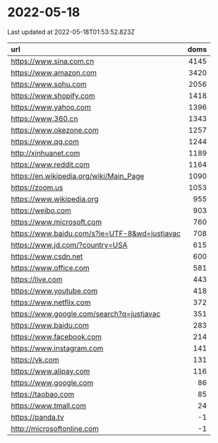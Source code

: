 # 2022-05-18

<!-- BEGIN -->
Last updated at 2022-05-18T01:53:52.823Z

url | doms
:- | -:
https://www.sina.com.cn | 4145
https://www.amazon.com | 3420
https://www.sohu.com | 2056
https://www.shopify.com | 1418
https://www.yahoo.com | 1396
https://www.360.cn | 1343
https://www.okezone.com | 1257
https://www.qq.com | 1244
http://xinhuanet.com | 1189
https://www.reddit.com | 1164
https://en.wikipedia.org/wiki/Main_Page | 1090
https://zoom.us | 1053
https://www.wikipedia.org | 955
https://weibo.com | 903
https://www.microsoft.com | 760
https://www.baidu.com/s?ie=UTF-8&wd=justjavac | 708
https://www.jd.com/?country=USA | 615
https://www.csdn.net | 600
https://www.office.com | 581
https://live.com | 443
https://www.youtube.com | 418
https://www.netflix.com | 372
https://www.google.com/search?q=justjavac | 351
https://www.baidu.com | 283
https://www.facebook.com | 214
https://www.instagram.com | 141
https://vk.com | 131
https://www.alipay.com | 116
https://www.google.com | 86
https://taobao.com | 85
https://www.tmall.com | 24
https://panda.tv | -1
http://microsoftonline.com | -1
<!-- END -->

